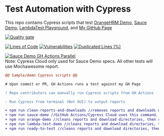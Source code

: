 # Test Automation with Cypress
This repo contains Cypress scripts that test <a href="https://opensource-demo.orangehrmlive.com">OrangeHRM Demo</a>, <a href="https://www.saucedemo.com">Sauce Demo</a>, <a href="https://ecommerce-playground.lambdatest.io">LambdaTest Playground</a>, and  <a href="https://readytotest.github.io">My GitHub Page</a>

[![Quality gate](https://sonarcloud.io/api/project_badges/quality_gate?project=readytotest_readytotest.github.io)](https://sonarcloud.io/summary/new_code?id=readytotest_readytotest.github.io)

[![Lines of Code](https://sonarcloud.io/api/project_badges/measure?project=readytotest_readytotest.github.io&metric=ncloc)](https://sonarcloud.io/summary/new_code?id=readytotest_readytotest.github.io) [![Vulnerabilities](https://sonarcloud.io/api/project_badges/measure?project=readytotest_readytotest.github.io&metric=vulnerabilities)](https://sonarcloud.io/summary/new_code?id=readytotest_readytotest.github.io) [![Duplicated Lines (%)](https://sonarcloud.io/api/project_badges/measure?project=readytotest_readytotest.github.io&metric=duplicated_lines_density)](https://sonarcloud.io/summary/new_code?id=readytotest_readytotest.github.io)

[![Sauce Demo GH Actions Parallel](https://img.shields.io/endpoint?url=https://cloud.cypress.io/badge/detailed/dm22wp&style=flat&logo=cypress)](https://cloud.cypress.io/projects/dm22wp/runs)
<br> 
Note: Cypress Cloud only used for Sauce Demo specs. All other tests will use Mochawesome report.

```diff
@@ Sample/demo Cypress scripts @@

# Upon commit or PR, GH Actions runs a test against my GH Page

! Repo contributors can manually run Cypress scripts from GH Actions

- Run Cypress from terminal (Not GUI) to output reports

+ npm run clean-reports-and-downloads //removes reports and downloads directories and recreates them
+ npm run sauce-demo //GitHub Actions/Cypress Cloud uses this command. Trigger run manually from GitHub Actions workflow
+ npm run orange-demo //cleans reports and download directories, then runs tests against OrangeHRM demo site
+ npm run lambda-test-demo //cleans reports and download directories, then runs tests against LambdaTest demo site
+ npm run ready-to-test //cleans reports and download directories, then runs tests against my GitHub page
```
